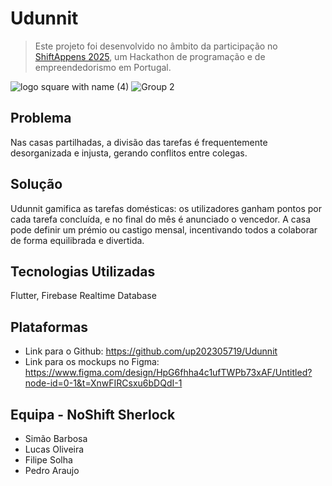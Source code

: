 # Udunnit

> Este projeto foi desenvolvido no âmbito da participação no [ShiftAppens 2025](https://shiftappens.com/), um Hackathon de programação e de empreendedorismo em Portugal.


![logo square with name (4)](https://github.com/user-attachments/assets/d46085b5-f236-43da-98f1-73337ff891dc)
![Group 2](https://github.com/user-attachments/assets/b5786c5f-f790-43a3-bf7d-ddd5cbc23258)


## Problema
Nas casas partilhadas, a divisão das tarefas é frequentemente desorganizada e injusta, gerando conflitos entre colegas.

## Solução
Udunnit gamifica as tarefas domésticas: os utilizadores ganham pontos por cada tarefa concluída, e no final do mês é anunciado o vencedor. A casa pode definir um prémio ou castigo mensal, incentivando todos a colaborar de forma equilibrada e divertida.

## Tecnologias Utilizadas
Flutter, Firebase Realtime Database

## Plataformas
- Link para o Github: https://github.com/up202305719/Udunnit
- Link para os mockups no Figma: https://www.figma.com/design/HpG6fhha4c1ufTWPb73xAF/Untitled?node-id=0-1&t=XnwFIRCsxu6bDQdI-1

## Equipa - NoShift Sherlock

- Simão Barbosa
- Lucas Oliveira
- Filipe Solha
- Pedro Araujo
